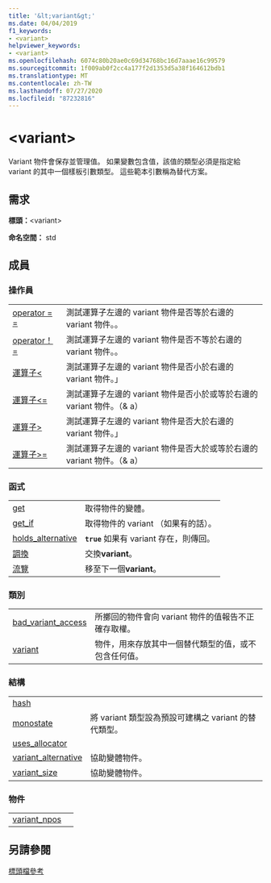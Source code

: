 ```yaml
---
title: '&lt;variant&gt;'
ms.date: 04/04/2019
f1_keywords:
- <variant>
helpviewer_keywords:
- <variant>
ms.openlocfilehash: 6074c80b20ae0c69d34768bc16d7aaae16c99579
ms.sourcegitcommit: 1f009ab0f2cc4a177f2d1353d5a38f164612bdb1
ms.translationtype: MT
ms.contentlocale: zh-TW
ms.lasthandoff: 07/27/2020
ms.locfileid: "87232816"
---
```

# <a name="ltvariantgt"></a>&lt;variant&gt;

Variant 物件會保存並管理值。 如果變數包含值，該值的類型必須是指定給 variant 的其中一個樣板引數類型。 這些範本引數稱為替代方案。

## <a name="requirements"></a>需求

**標頭：**\<variant>

**命名空間：** std

## <a name="members"></a>成員

### <a name="operators"></a>操作員

|||
|-|-|
|[operator = =](../standard-library/forward-list-operators.md#op_eq_eq)|測試運算子左邊的 variant 物件是否等於右邊的 variant 物件。。|
|[operator！ =](../standard-library/forward-list-operators.md#op_neq)|測試運算子左邊的 variant 物件是否不等於右邊的 variant 物件。。|
|[運算子<](../standard-library/forward-list-operators.md#op_lt)|測試運算子左邊的 variant 物件是否小於右邊的 variant 物件。」|
|[運算子<=](../standard-library/forward-list-operators.md#op_lt_eq)|測試運算子左邊的 variant 物件是否小於或等於右邊的 variant 物件。（& a）|
|[運算子>](../standard-library/forward-list-operators.md#op_gt)|測試運算子左邊的 variant 物件是否大於右邊的 variant 物件。」|
|[運算子>=](../standard-library/forward-list-operators.md#op_lt_eq)|測試運算子左邊的 variant 物件是否大於或等於右邊的 variant 物件。（& a）|

### <a name="functions"></a>函式

|||
|-|-|
|[get](../standard-library/variant-functions.md#get)|取得物件的變體。|
|[get_if](../standard-library/variant-functions.md#get_if)|取得物件的 variant （如果有的話）。|
|[holds_alternative](../standard-library/variant-functions.md#holds_alternative)|**`true`** 如果有 variant 存在，則傳回。|
|[調換](../standard-library/variant-functions.md#swap)|交換**variant**。|
|[流覽](../standard-library/variant-functions.md#visit)|移至下一個**variant**。|

### <a name="classes"></a>類別

|||
|-|-|
|[bad_variant_access](../standard-library/bad-variant-access-class.md)|所擲回的物件會向 variant 物件的值報告不正確存取權。|
|[variant](../standard-library/variant.md)|物件，用來存放其中一個替代類型的值，或不包含任何值。|

### <a name="structs"></a>結構

|||
|-|-|
|[hash](../standard-library/hash-structure.md)||
|[monostate](../standard-library/monostate-structure.md)|將 variant 類型設為預設可建構之 variant 的替代類型。|
|[uses_allocator](../standard-library/uses-allocator-structure.md)||
|[variant_alternative](../standard-library/variant-alternative-structure.md)|協助變體物件。|
|[variant_size](../standard-library/variant-size-structure.md)|協助變體物件。|

### <a name="objects"></a>物件

|||
|-|-|
|[variant_npos](../standard-library/variant-functions.md#variant_npos)||

## <a name="see-also"></a>另請參閱

[標頭檔參考](../standard-library/cpp-standard-library-header-files.md)
